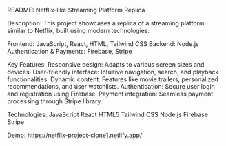 README: Netflix-like Streaming Platform Replica

Description:
This project showcases a replica of a streaming platform similar to Netflix, built using modern technologies:

Frontend: JavaScript, React, HTML, Tailwind CSS
Backend: Node.js
Authentication & Payments: Firebase, Stripe

Key Features:
Responsive design: Adapts to various screen sizes and devices.
User-friendly interface: Intuitive navigation, search, and playback functionalities.
Dynamic content: Features like movie trailers, personalized recommendations, and user watchlists.
Authentication: Secure user login and registration using Firebase.
Payment integration: Seamless payment processing through Stripe library.

Technologies:
JavaScript
React
HTML5
Tailwind CSS
Node.js
Firebase
Stripe

Demo:
https://netflix-project-clone1.netlify.app/
